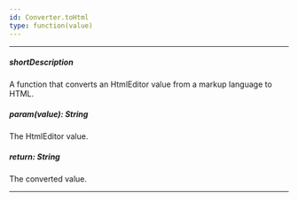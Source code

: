 ```yaml
---
id: Converter.toHtml
type: function(value)
---
```

---
##### shortDescription
A function that converts an HtmlEditor value from a markup language to HTML.

##### param(value): String
The HtmlEditor value.

##### return: String
The converted value.

---
<!-- Description goes here -->